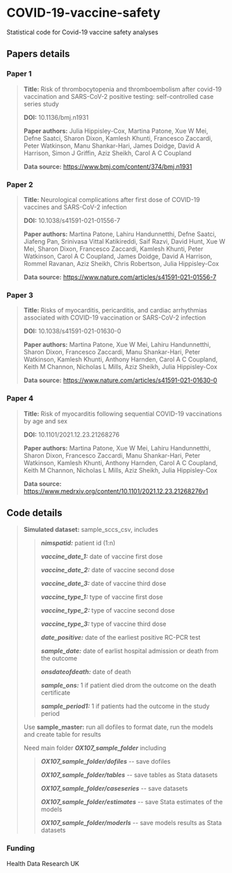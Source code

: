 # COVID-19-vaccine-safety
Statistical code for Covid-19 vaccine safety analyses

## Papers details 
### Paper 1
>**Title:** Risk of thrombocytopenia and thromboembolism after covid-19 vaccination and SARS-CoV-2 positive testing: self-controlled case series study
>
>**DOI:** 10.1136/bmj.n1931
>
>**Paper authors:** Julia Hippisley-Cox, Martina Patone, Xue W Mei, Defne Saatci, Sharon Dixon, Kamlesh Khunti, Francesco Zaccardi, Peter Watkinson, Manu Shankar-Hari, James Doidge, David A Harrison, Simon J Griffin, Aziz Sheikh, Carol A C Coupland
>
>**Data source:** https://www.bmj.com/content/374/bmj.n1931

### Paper 2
>**Title:** Neurological complications after first dose of COVID-19 vaccines and SARS-CoV-2 infection
>
>**DOI:** 10.1038/s41591-021-01556-7
>
>**Paper authors:** Martina Patone, Lahiru Handunnetthi, Defne Saatci, Jiafeng Pan, Srinivasa Vittal Katikireddi, Saif Razvi, David Hunt, Xue W Mei, Sharon Dixon, Francesco Zaccardi, Kamlesh Khunti, Peter Watkinson, Carol A C Coupland, James Doidge, David A Harrison, Rommel Ravanan, Aziz Sheikh, Chris Robertson, Julia Hippisley-Cox
>
>**Data source:** https://www.nature.com/articles/s41591-021-01556-7

### Paper 3
>**Title:** Risks of myocarditis, pericarditis, and cardiac arrhythmias associated with COVID-19 vaccination or SARS-CoV-2 infection
>
>**DOI:** 10.1038/s41591-021-01630-0
>
>**Paper authors:** Martina Patone, Xue W Mei, Lahiru Handunnetthi, Sharon Dixon, Francesco Zaccardi, Manu Shankar-Hari, Peter Watkinson, Kamlesh Khunti, Anthony Harnden, Carol A C Coupland, Keith M Channon, Nicholas L Mills, Aziz Sheikh, Julia Hippisley-Cox
>
>**Data source:** https://www.nature.com/articles/s41591-021-01630-0

### Paper 4
>**Title:** Risk of myocarditis following sequential COVID-19 vaccinations by age and sex
>
>**DOI:** 10.1101/2021.12.23.21268276
>
>**Paper authors:** Martina Patone, Xue W Mei, Lahiru Handunnetthi, Sharon Dixon, Francesco Zaccardi, Manu Shankar-Hari, Peter Watkinson, Kamlesh Khunti, Anthony Harnden, Carol A C Coupland, Keith M Channon, Nicholas L Mills, Aziz Sheikh, Julia Hippisley-Cox
>
>**Data source:** https://www.medrxiv.org/content/10.1101/2021.12.23.21268276v1

## Code details

>**Simulated dataset:** sample_sccs_csv, includes
>
>>***nimspatid:*** patient id (1:n)
>>
>>***vaccine_date_1:*** date of vaccine first dose
>>
>>***vaccine_date_2:*** date of vaccine second dose
>>
>>***vaccine_date_3:*** date of vaccine third dose
>>
>>***vaccine_type_1:*** type of vaccine first dose
>>
>>***vaccine_type_2:*** type of vaccine second dose
>>
>>***vaccine_type_3:*** type of vaccine third dose
>>
>>***date_positive:*** date of the earliest positive RC-PCR test
>>
>>***sample_date:*** date of earlist hospital admission or death from the outcome
>>
>>***onsdateofdeath:*** date of death
>>
>>***sample_ons:*** 1 if patient died drom the outcome on the death certificate
>>
>>***sample_period1:*** 1 if patients had the outcome in the study period
>
>Use **sample_master:** run all dofiles to format date, run the models and create table for results
>
>Need main folder ***OX107_sample_folder*** including 
>>***OX107_sample_folder/dofiles*** -- save dofiles
>>
>>***OX107_sample_folder/tables*** -- save tables as Stata datasets
>>
>>***OX107_sample_folder/caseseries*** -- save datasets
>>
>>***OX107_sample_folder/estimates*** -- save Stata estimates of the models
>>
>>***OX107_sample_folder/moderls*** -- save models results as Stata datasets
>>

### Funding
Health Data Research UK


